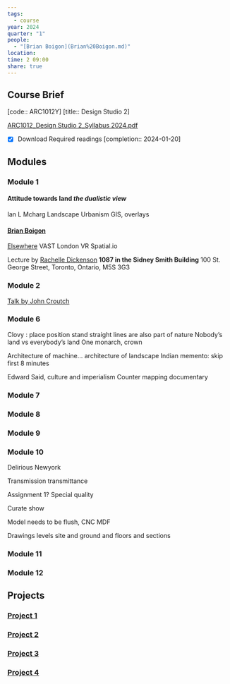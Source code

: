 ```yaml
---
tags:
  - course
year: 2024
quarter: "1"
people:
  - "[Brian Boigon](Brian%20Boigon.md)"
location: 
time: 2 09:00
share: true
---
```

## Course Brief

[code:: ARC1012Y]
[title:: Design Studio 2]

[ARC1012_Design Studio 2_Syllabus 2024.pdf](file:///D:%5COneDrive%20-%20University%20of%20Toronto%5C_twp%5CDocument%5CScholar%5CUTOR%5C2024-01%5CARC1012Y%5CARC1012_Design%20Studio%202_Syllabus%202024.pdf)

- [x] Download Required readings  [completion:: 2024-01-20]

## Modules

### Module 1
#### Attitude towards land _the dualistic view_
Ian L Mcharg
Landscape Urbanism
GIS, overlays

#### [Brian Boigon](Brian%20Boigon.md)
[Elsewhere](https://www.elsewhereishere.com)
VAST London
VR Spatial.io

Lecture by [Rachelle Dickenson](Rachelle%20Dickenson.md) **1087 in the Sidney Smith Building** 100 St. George Street, Toronto, Ontario, M5S 3G3
### Module 2

[Talk by John Croutch](2024-01-16.md#Accepted%20Speaking%20our%20Truths,%20The%20Journey%20Towards%20Reconciliation%20Part%20I&II%20by%20People/John%20Croutch%20John%20Croutch)

### Module 6

Clovy : place position stand
straight lines are also part of nature
Nobody’s land vs everybody’s land
One monarch, crown

Architecture of machine… architecture of landscape
Indian memento: skip first 8 minutes

Edward Said, culture and imperialism
Counter mapping documentary


### Module 7

### Module 8

### Module 9

### Module 10

Delirious Newyork

Transmission transmittance

Assignment 1? Special quality

Curate show

Model needs to be flush, CNC MDF


Drawings levels site and ground and floors and sections




### Module 11

### Module 12


## Projects

### [Project 1](../../Projects/2024/Design%20Studio%202%20-%20Project%201/index.md)

### [Project 2](Design%20Studio%202%20-%20Project%202.md)

### [Project 3](Projects/Design%20Studio%202%20-%20Project%203.md)

### [Project 4](Projects/Design%20Studio%202%20-%20Project%204.md)
